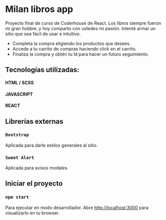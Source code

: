 # Milan libros app

Proyecto final de curso de Coderhouse de React.
Los libros siempre fueron mi gran hobbie, y hoy comparto con ustedes mi pasión.
Intenté armar un sitio que sea fácil de usar e intuitivo.

* Completa la compra eligiendo los productos que desees.
* Accede a tu carrito de compras haciendo click en el carrito.
* Finaliza la compra y obtén tu Id para hacer un futuro seguimiento.

## Tecnologías utilizadas:

#### HTML / SCSS
#### JAVASCRIPT
#### REACT

## Librerías externas

### `Bootstrap`
Aplicada para darle estilos generales al sitio.

### `Sweet Alert`
Aplicada para avisos modales.

## Iniciar el proyecto

### `npm start`

Para ejecutar en modo desarrollador.
Abre [http://localhost:3000](http://localhost:3000) para visualizarlo en tu browser.